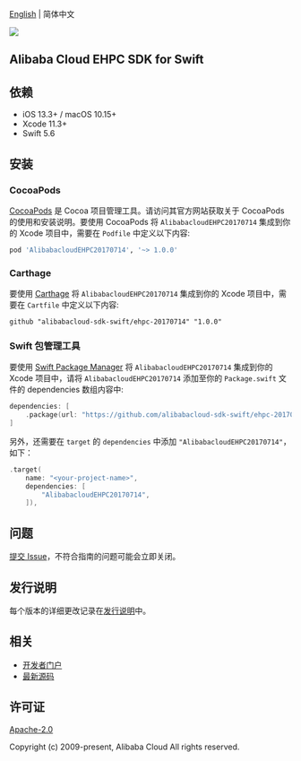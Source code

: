 [English](README.md) | 简体中文

![](https://aliyunsdk-pages.alicdn.com/icons/AlibabaCloud.svg)

## Alibaba Cloud EHPC SDK for Swift

## 依赖

- iOS 13.3+ / macOS 10.15+
- Xcode 11.3+
- Swift 5.6

## 安装

### CocoaPods

[CocoaPods](https://cocoapods.org) 是 Cocoa 项目管理工具。请访问其官方网站获取关于 CocoaPods 的使用和安装说明。要使用 CocoaPods 将 `AlibabacloudEHPC20170714` 集成到你的 Xcode 项目中，需要在 `Podfile` 中定义以下内容:

```ruby
pod 'AlibabacloudEHPC20170714', '~> 1.0.0'
```

### Carthage

要使用 [Carthage](https://github.com/Carthage/Carthage) 将 `AlibabacloudEHPC20170714` 集成到你的 Xcode 项目中，需要在 `Cartfile` 中定义以下内容:

```ogdl
github "alibabacloud-sdk-swift/ehpc-20170714" "1.0.0"
```

### Swift 包管理工具

要使用 [Swift Package Manager](https://swift.org/package-manager/) 将 `AlibabacloudEHPC20170714` 集成到你的 Xcode 项目中，请将 `AlibabacloudEHPC20170714` 添加至你的 `Package.swift` 文件的 dependencies 数组内容中:

```swift
dependencies: [
    .package(url: "https://github.com/alibabacloud-sdk-swift/ehpc-20170714.git", from: "1.0.0")
]
```

另外，还需要在 `target` 的 `dependencies` 中添加 `"AlibabacloudEHPC20170714"`，如下：

```swift
.target(
    name: "<your-project-name>",
    dependencies: [
        "AlibabacloudEHPC20170714",
    ]),
```

## 问题

[提交 Issue](https://github.com/alibabacloud-sdk-swift/ehpc-20170714/issues/new)，不符合指南的问题可能会立即关闭。

## 发行说明

每个版本的详细更改记录在[发行说明](./ChangeLog.txt)中。

## 相关

* [开发者门户](https://next.api.aliyun.com/home)
* [最新源码](https://github.com/alibabacloud-sdk-swift/ehpc-20170714)

## 许可证

[Apache-2.0](http://www.apache.org/licenses/LICENSE-2.0)

Copyright (c) 2009-present, Alibaba Cloud All rights reserved.
